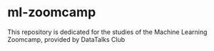 # ml-zoomcamp

This repository is dedicated for the studies of the Machine Learning Zoomcamp, provided by DataTalks Club
